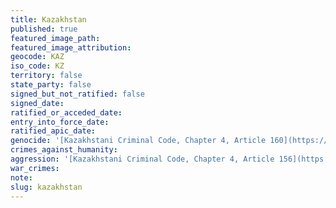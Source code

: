 ```yaml
---
title: Kazakhstan
published: true
featured_image_path:
featured_image_attribution:
geocode: KAZ
iso_code: KZ
territory: false
state_party: false
signed_but_not_ratified: false
signed_date:
ratified_or_acceded_date:
entry_into_force_date:
ratified_apic_date:
genocide: '[Kazakhstani Criminal Code, Chapter 4, Article 160](https://iccdb.hrlc.net/data/doc/305/keyword/46/)'
crimes_against_humanity:
aggression: '[Kazakhstani Criminal Code, Chapter 4, Article 156](https://iccdb.hrlc.net/data/doc/305/keyword/1/)'
war_crimes:
note:
slug: kazakhstan
---
```



